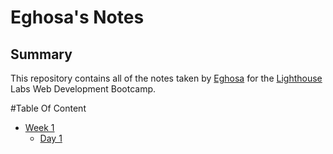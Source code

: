 # Eghosa's Notes
## Summary 

This repository contains all of the notes taken by [Eghosa](https://github.com/Eghosa007/Eghosa007.git) for the [Lighthouse](https://www.lighthouselabs.ca) Labs Web Development Bootcamp.

#Table Of Content
* [Week 1](/Week_1)
  * [Day 1](/Week_1/Day_1)
  